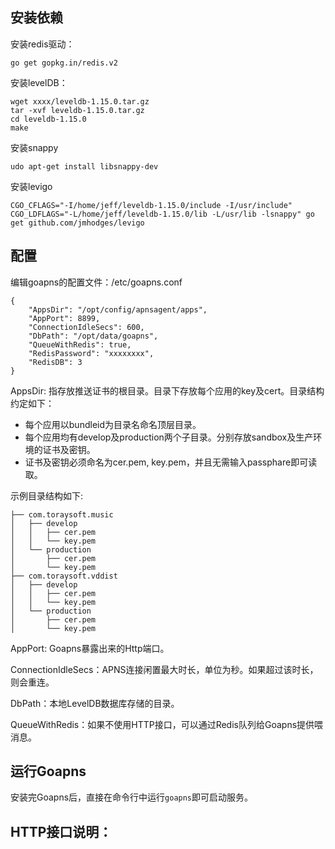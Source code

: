 
## 安装依赖

安装redis驱动：
```
go get gopkg.in/redis.v2
```

安装levelDB：
```
wget xxxx/leveldb-1.15.0.tar.gz
tar -xvf leveldb-1.15.0.tar.gz
cd leveldb-1.15.0
make
```

安装snappy
```
udo apt-get install libsnappy-dev
```

安装levigo
```
CGO_CFLAGS="-I/home/jeff/leveldb-1.15.0/include -I/usr/include" CGO_LDFLAGS="-L/home/jeff/leveldb-1.15.0/lib -L/usr/lib -lsnappy" go get github.com/jmhodges/levigo
```

## 配置

编辑goapns的配置文件：/etc/goapns.conf

```
{
	"AppsDir": "/opt/config/apnsagent/apps",
	"AppPort": 8899, 
	"ConnectionIdleSecs": 600, 
	"DbPath": "/opt/data/goapns",
	"QueueWithRedis": true,
	"RedisPassword": "xxxxxxxx",
	"RedisDB": 3
}
```

AppsDir: 指存放推送证书的根目录。目录下存放每个应用的key及cert。目录结构约定如下：

- 每个应用以bundleid为目录名命名顶层目录。
- 每个应用均有develop及production两个子目录。分别存放sandbox及生产环境的证书及密钥。
- 证书及密钥必须命名为cer.pem, key.pem，并且无需输入passphare即可读取。

示例目录结构如下:

```
├── com.toraysoft.music
│   ├── develop
│   │   ├── cer.pem
│   │   └── key.pem
│   └── production
│       ├── cer.pem
│       └── key.pem
├── com.toraysoft.vddist
│   ├── develop
│   │   ├── cer.pem
│   │   └── key.pem
│   └── production
│       ├── cer.pem
│       └── key.pem
```

AppPort: Goapns暴露出来的Http端口。

ConnectionIdleSecs：APNS连接闲置最大时长，单位为秒。如果超过该时长，则会重连。

DbPath：本地LevelDB数据库存储的目录。

QueueWithRedis：如果不使用HTTP接口，可以通过Redis队列给Goapns提供喂消息。

## 运行Goapns

安装完Goapns后，直接在命令行中运行```goapns```即可启动服务。

## HTTP接口说明：
